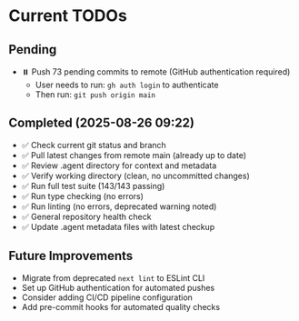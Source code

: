 # Current TODOs

## Pending
- ⏸️ Push 73 pending commits to remote (GitHub authentication required)
  - User needs to run: `gh auth login` to authenticate
  - Then run: `git push origin main`

## Completed (2025-08-26 09:22)
- ✅ Check current git status and branch
- ✅ Pull latest changes from remote main (already up to date)
- ✅ Review .agent directory for context and metadata
- ✅ Verify working directory (clean, no uncommitted changes)
- ✅ Run full test suite (143/143 passing)
- ✅ Run type checking (no errors)
- ✅ Run linting (no errors, deprecated warning noted)
- ✅ General repository health check
- ✅ Update .agent metadata files with latest checkup

## Future Improvements
- Migrate from deprecated `next lint` to ESLint CLI
- Set up GitHub authentication for automated pushes
- Consider adding CI/CD pipeline configuration
- Add pre-commit hooks for automated quality checks